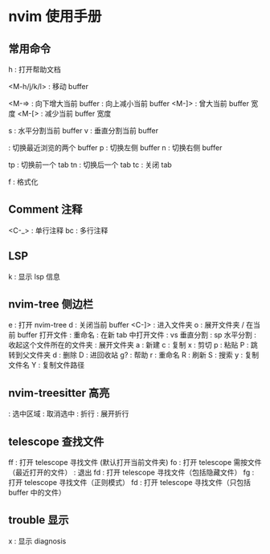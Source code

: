 # nvim 使用手册

## 常用命令

<leader>h       : 打开帮助文档

<M-h/j/k/l>     : 移动 buffer 

<M-=>           : 向下增大当前 buffer 
<M-->           : 向上减小当前 buffer 
<M-]>           : 曾大当前 buffer 宽度
<M-[>           : 减少当前 buffer 宽度

<leader>s       : 水平分割当前 buffer 
<leader>v       : 垂直分割当前 buffer 

<leader><tab>   : 切换最近浏览的两个 buffer
<leader>p       : 切换左侧 buffer
<leader>n       : 切换右侧 buffer

<leader>tp      : 切换前一个 tab
<leader>tn      : 切换后一个 tab
<leader>tc      : 关闭 tab

<Space>f        : 格式化

## Comment 注释

<C-_>           : 单行注释
<leader>bc      : 多行注释

## LSP

<Space>k        : 显示 lsp 信息

## nvim-tree 侧边栏

<leader>e       : 打开 nvim-tree
<leader>d       : 关闭当前 buffer
<C-]>           : 进入文件夹
o               : 展开文件夹 / 在当前 buffer 打开文件
<C-r>           : 重命名
<C-t>           : 在新 tab 中打开文件
<C-v>           : vs 垂直分割
<C-x>           : sp 水平分割
<BS>            : 收起这个文件所在的文件夹
<CR>            : 展开文件夹
a               : 新建
c               : 复制
x               : 剪切
p               : 粘贴
P               : 跳转到父文件夹
d               : 删除
D               : 进回收站
g?              : 帮助
r               : 重命名
R               : 刷新
S               : 搜索
y               : 复制文件名
Y               : 复制文件路径

## nvim-treesitter 高亮

<CR>            : 选中区域
<BS>            : 取消选中
<zc>            : 折行
<zo>            : 展开折行

## telescope 查找文件

<leader>ff      : 打开 telescope 寻找文件 (默认打开当前文件夹)
<leader>fo      : 打开 telescope 需按文件（最近打开的文件）
<Esc><Esc>      : 退出
<leader>fd      : 打开 telescope 寻找文件（包括隐藏文件）
<leader>fg      : 打开 telescope 寻找文件（正则模式）
<leader>fd      : 打开 telescope 寻找文件（只包括 buffer 中的文件）

## trouble 显示

<leader>x       : 显示 diagnosis

